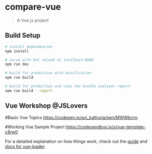 # compare-vue

> A Vue.js project

## Build Setup

``` bash
# install dependencies
npm install

# serve with hot reload at localhost:8080
npm run dev

# build for production with minification
npm run build

# build for production and view the bundle analyzer report
npm run build --report
```


## Vue Workshop @JSLovers

#Basic Vue Topics
https://codepen.io/avi_kathuria/pen/MWWbrrm

#Working Vue Sample Project
https://codesandbox.io/s/vue-template-c8rw0


For a detailed explanation on how things work, check out the [guide](http://vuejs-templates.github.io/webpack/) and [docs for vue-loader](http://vuejs.github.io/vue-loader).
